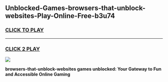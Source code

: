 
## Unblocked-Games-browsers-that-unblock-websites-Play-Online-Free-b3u74
<h3>
<a href="https://premium76.site?title=browsers-that-unblock-websites&ref=26A">CLICK TO PLAY</a></h3>
<hr>

<h3>
<a href="https://premium76.site?title=browsers-that-unblock-websites&ref=26A">CLICK 2 PLAY</a>
  
</h3>

<a href="https://premium76.site?title=browsers-that-unblock-websites&ref=26A"><img src="https://clearcache.store/games.png"></a>


**browsers-that-unblock-websites games unblocked: Your Gateway to Fun and Accessible Online Gaming**
